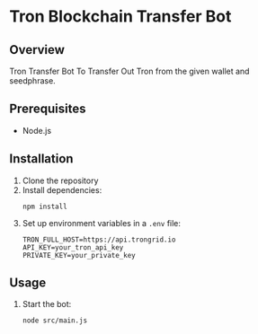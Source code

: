 # Tron Blockchain Transfer Bot

## Overview
Tron Transfer Bot To Transfer Out Tron from the  given wallet and seedphrase.

## Prerequisites
- Node.js

## Installation
1. Clone the repository
2. Install dependencies:
   ```
   npm install
   ```
3. Set up environment variables in a `.env` file:
   ```
   TRON_FULL_HOST=https://api.trongrid.io
   API_KEY=your_tron_api_key
   PRIVATE_KEY=your_private_key
   ```

## Usage
1. Start the bot:
   ```
   node src/main.js
   ```